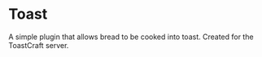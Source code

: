 # Toast
A simple plugin that allows bread to be cooked into toast. Created for the ToastCraft server.